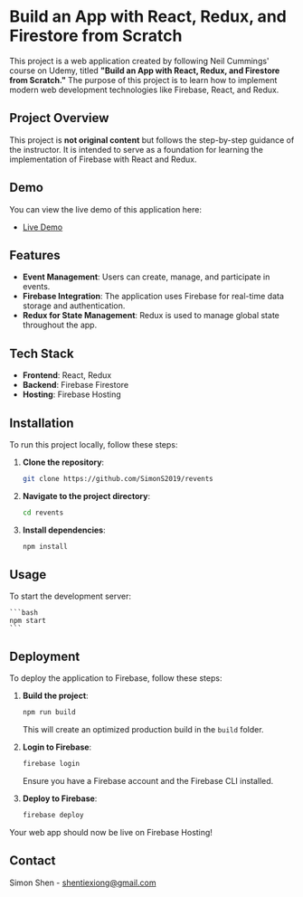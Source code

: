 # Build an App with React, Redux, and Firestore from Scratch

This project is a web application created by following Neil Cummings' course on Udemy, titled **"Build an App with React, Redux, and Firestore from Scratch."** The purpose of this project is to learn how to implement modern web development technologies like Firebase, React, and Redux.

## Project Overview

This project is **not original content** but follows the step-by-step guidance of the instructor. It is intended to serve as a foundation for learning the implementation of Firebase with React and Redux.

## Demo

You can view the live demo of this application here:

- [Live Demo](https://revents-2023-fe3fe.web.app/)

## Features

- **Event Management**: Users can create, manage, and participate in events.
- **Firebase Integration**: The application uses Firebase for real-time data storage and authentication.
- **Redux for State Management**: Redux is used to manage global state throughout the app.

## Tech Stack

- **Frontend**: React, Redux
- **Backend**: Firebase Firestore
- **Hosting**: Firebase Hosting

## Installation

To run this project locally, follow these steps:

1. **Clone the repository**:

    ```bash
    git clone https://github.com/SimonS2019/revents
    ```

2. **Navigate to the project directory**:

    ```bash
    cd revents
    ```

3. **Install dependencies**:

    ```bash
    npm install
    ```

## Usage

To start the development server:

    ```bash
    npm start
    ```

## Deployment

To deploy the application to Firebase, follow these steps:

1. **Build the project**:

    ```bash
    npm run build
    ```

    This will create an optimized production build in the `build` folder.

2. **Login to Firebase**:

    ```bash
    firebase login
    ```

    Ensure you have a Firebase account and the Firebase CLI installed.

3. **Deploy to Firebase**:

    ```bash
    firebase deploy
    ```

Your web app should now be live on Firebase Hosting!

## Contact

Simon Shen - [shentiexiong@gmail.com](mailto:shentiexiong@gmail.com)